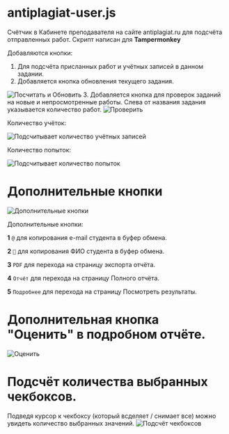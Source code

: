 # antiplagiat-user.js
Счётчик в Кабинете преподавателя на сайте antiplagiat.ru для подсчёта отправленных работ.
Скрипт написан для __Tampermonkey__

Добавляются кнопки:
1. Для подсчёта присланных работ и учётных записей в данном задании.
2. Добавляется кнопка обновления текущего задания.
<img src="https://i.imgur.com/zz1E9mD.jpg" alt="Посчитать и Обновить" />
3. Добавляется кнопка для проверок заданий на новые и непросмотренные работы. Слева от названия задания указывается количество работ.
<img src="https://i.imgur.com/J182AXD.jpg" alt="Проверить" />

Количество учёток:

<img src="https://i.imgur.com/3buqDb6.jpg" alt="Подсчитывает количество учётных записей" />

Количество попыток: 

<img src="https://i.imgur.com/vWn96sj.jpg" alt="Подсчитывает количество попыток" />

# Дополнительные кнопки
<img src="https://i.imgur.com/5vUfpa1.png" alt="Дополнительные кнопки" />

Дополнительные кнопки:

__1__ `@` для копирования e-mail студента в буфер обмена.

__2__ `👤` для копирования ФИО студента в буфер обмена.

__3__ `PDF` для перехода на страницу экспорта отчёта.

__4__ `Отчёт` для перехода на страницу Полного отчёта.

__5__ `Подробнее` для перехода на страницу Посмотреть результаты.


# Дополнительная кнопка "Оценить" в подробном отчёте.
<img src="https://i.imgur.com/m3PXWzz.jpg" alt="Оценить" />

# Подсчёт количества выбранных чекбоксов. 
Подведя курсор к чекбоксу (который всделяет / снимает все) можно увидеть количество выбранных значений.
<img src="https://i.imgur.com/2OhaTzV.jpg" alt="Подсчёт чекбоксов" />
